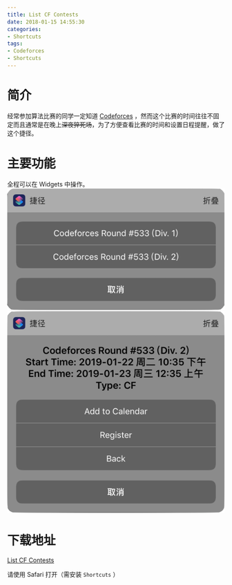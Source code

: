 ```yaml
---
title: List CF Contests
date: 2018-01-15 14:55:30
categories:
- Shortcuts
tags: 
- Codeforces
- Shortcuts
---
```


# 简介
经常参加算法比赛的同学一定知道 [Codeforces](http://codeforces.com/) ，然而这个比赛的时间往往不固定而且通常是在晚上~~深夜猝死场~~，为了方便查看比赛的时间和设置日程提醒，做了这个捷径。
<!-- more -->

# 主要功能
全程可以在 Widgets 中操作。
![列表](List-CF-Contests/list.PNG)
![详细界面](List-CF-Contests/detail.PNG)

# 下载地址

[List CF Contests](https://www.icloud.com/shortcuts/8733c44e99ec49fc98f33f5dc57dcaf5)

请使用 Safari 打开（需安装 `Shortcuts` ）